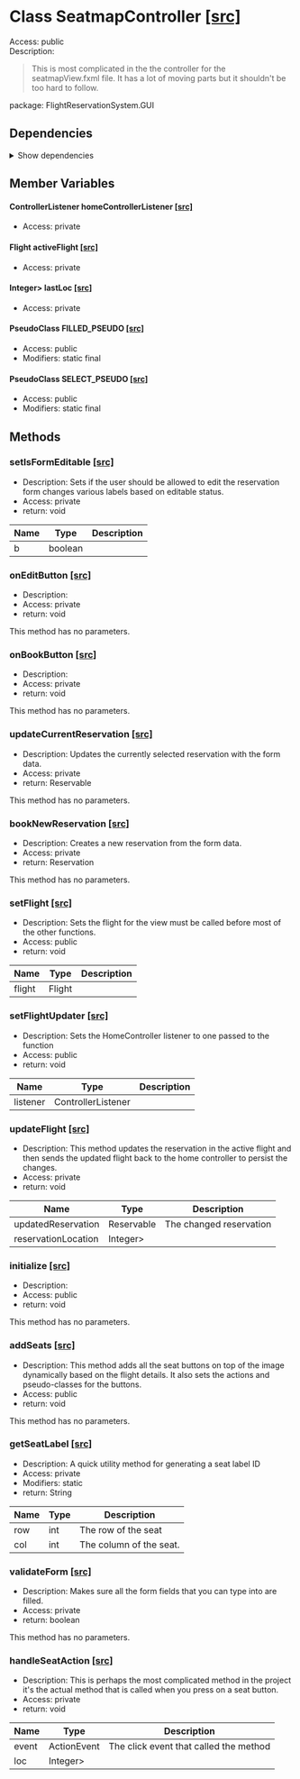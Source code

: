 # Class SeatmapController [[src]](https://github.com/jaxcksn/CS2363-FinalProject/tree/main/src/FlightReservationSystem/GUI/SeatmapController.java)  

Access: public  
Description:  
 > This is most complicated in the the controller for the seatmapView.fxml file. It has a lot of moving parts but it shouldn't be too hard to follow.  

package: FlightReservationSystem.GUI  

## Dependencies

<details>  
  <summary>  
    Show dependencies  
  </summary>  
  <ul>  
<li>FlightReservationSystem.*</li>
<li>FlightReservationSystem.util.Tuple</li>
<li>javafx.event.ActionEvent</li>
<li>javafx.fxml.FXML</li>
<li>javafx.scene.control.*</li>
<li>javafx.scene.layout.GridPane</li>
<li>javafx.css.PseudoClass</li>
  </ul>  
</details>  

## Member Variables
#### ControllerListener homeControllerListener [[src]](https://github.com/jaxcksn/CS2363-FinalProject/tree/main/src/FlightReservationSystem/GUI/SeatmapController.java#L)



+ Access: private  

####  Flight activeFlight  [[src]](https://github.com/jaxcksn/CS2363-FinalProject/tree/main/src/FlightReservationSystem/GUI/SeatmapController.java#L)



+ Access: private  

####  Integer> lastLoc  [[src]](https://github.com/jaxcksn/CS2363-FinalProject/tree/main/src/FlightReservationSystem/GUI/SeatmapController.java#L)



+ Access: private  

####  PseudoClass FILLED_PSEUDO  [[src]](https://github.com/jaxcksn/CS2363-FinalProject/tree/main/src/FlightReservationSystem/GUI/SeatmapController.java#L)



+ Access: public  
+ Modifiers: static final 

####  PseudoClass SELECT_PSEUDO  [[src]](https://github.com/jaxcksn/CS2363-FinalProject/tree/main/src/FlightReservationSystem/GUI/SeatmapController.java#L)



+ Access: public  
+ Modifiers: static final 

## Methods

### setIsFormEditable [[src]](https://github.com/jaxcksn/CS2363-FinalProject/tree/main/src/FlightReservationSystem/GUI/SeatmapController.java#L74)

+ Description: Sets if the user should be allowed to edit the reservation form changes various labels based on editable status.   
+ Access: private  
+ return: void  

| Name | Type | Description |  
| ----- | ----- | ----- |  
| b | boolean |  |  


### onEditButton [[src]](https://github.com/jaxcksn/CS2363-FinalProject/tree/main/src/FlightReservationSystem/GUI/SeatmapController.java#L106)

+ Description:   
+ Access: private  
+ return: void  

This method has no parameters.  


### onBookButton [[src]](https://github.com/jaxcksn/CS2363-FinalProject/tree/main/src/FlightReservationSystem/GUI/SeatmapController.java#L115)

+ Description:   
+ Access: private  
+ return: void  

This method has no parameters.  


### updateCurrentReservation [[src]](https://github.com/jaxcksn/CS2363-FinalProject/tree/main/src/FlightReservationSystem/GUI/SeatmapController.java#L130)

+ Description: Updates the currently selected reservation with the form data.   
+ Access: private  
+ return: Reservable  

This method has no parameters.  


### bookNewReservation [[src]](https://github.com/jaxcksn/CS2363-FinalProject/tree/main/src/FlightReservationSystem/GUI/SeatmapController.java#L169)

+ Description: Creates a new reservation from the form data.   
+ Access: private  
+ return: Reservation  

This method has no parameters.  


### setFlight [[src]](https://github.com/jaxcksn/CS2363-FinalProject/tree/main/src/FlightReservationSystem/GUI/SeatmapController.java#L192)

+ Description: Sets the flight for the view must be called before most of the other functions.   
+ Access: public  
+ return: void  

| Name | Type | Description |  
| ----- | ----- | ----- |  
| flight | Flight |  |  


### setFlightUpdater [[src]](https://github.com/jaxcksn/CS2363-FinalProject/tree/main/src/FlightReservationSystem/GUI/SeatmapController.java#L206)

+ Description: Sets the HomeController listener to one passed to the function   
+ Access: public  
+ return: void  

| Name | Type | Description |  
| ----- | ----- | ----- |  
| listener | ControllerListener |  |  


### updateFlight [[src]](https://github.com/jaxcksn/CS2363-FinalProject/tree/main/src/FlightReservationSystem/GUI/SeatmapController.java#L217)

+ Description: This method updates the reservation in the active flight and then sends the updated flight back to the home controller to persist the changes.   
+ Access: private  
+ return: void  

| Name | Type | Description |  
| ----- | ----- | ----- |  
| updatedReservation | Reservable | The changed reservation  |  
| reservationLocation | Integer> |  |  


### initialize [[src]](https://github.com/jaxcksn/CS2363-FinalProject/tree/main/src/FlightReservationSystem/GUI/SeatmapController.java#L234)

+ Description:   
+ Access: public  
+ return: void  

This method has no parameters.  


### addSeats [[src]](https://github.com/jaxcksn/CS2363-FinalProject/tree/main/src/FlightReservationSystem/GUI/SeatmapController.java#L250)

+ Description: This method adds all the seat buttons on top of the image dynamically based on the flight details. It also sets the actions and pseudo-classes for the buttons.   
+ Access: public  
+ return: void  

This method has no parameters.  


### getSeatLabel [[src]](https://github.com/jaxcksn/CS2363-FinalProject/tree/main/src/FlightReservationSystem/GUI/SeatmapController.java#L319)

+ Description: A quick utility method for generating a seat label ID   
+ Access: private  
+ Modifiers: static 
+ return: String  

| Name | Type | Description |  
| ----- | ----- | ----- |  
| row | int | The row of the seat  |  
| col | int | The column of the seat.  |  


### validateForm [[src]](https://github.com/jaxcksn/CS2363-FinalProject/tree/main/src/FlightReservationSystem/GUI/SeatmapController.java#L327)

+ Description: Makes sure all the form fields that you can type into are filled.   
+ Access: private  
+ return: boolean  

This method has no parameters.  


### handleSeatAction [[src]](https://github.com/jaxcksn/CS2363-FinalProject/tree/main/src/FlightReservationSystem/GUI/SeatmapController.java#L337)

+ Description: This is perhaps the most complicated method in the project it's the actual method that is called when you press on a seat button.   
+ Access: private  
+ return: void  

| Name | Type | Description |  
| ----- | ----- | ----- |  
| event | ActionEvent | The click event that called the method  |  
| loc | Integer> |  |  


